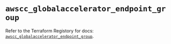 # `awscc_globalaccelerator_endpoint_group`

Refer to the Terraform Registory for docs: [`awscc_globalaccelerator_endpoint_group`](https://registry.terraform.io/providers/hashicorp/awscc/0.70.0/docs/resources/globalaccelerator_endpoint_group).
